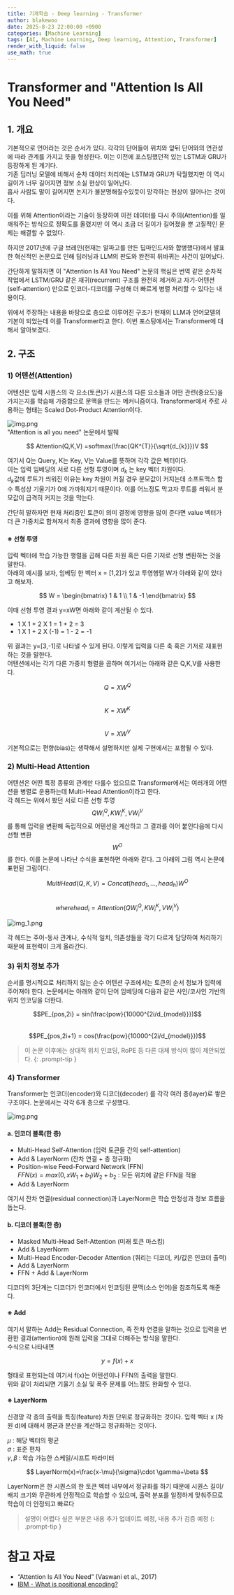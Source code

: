 ```yaml
---
title: 기계학습 - Deep learning - Transformer
author: blakewoo
date: 2025-8-23 22:00:00 +0900
categories: [Machine Learning]
tags: [AI, Machine Learning, Deep learning, Attention, Transformer]
render_with_liquid: false
use_math: true
---
```


# Transformer and "Attention Is All You Need"
## 1. 개요
기본적으로 언어라는 것은 순서가 있다. 각각의 단어들이 위치와 앞뒤 단어와의 연관성에 따라 관계를 가지고
뜻을 형성한다. 이는 이전에 포스팅했던적 있는 LSTM과 GRU가 등장하게 된 계기다.   
기존 딥러닝 모델에 비해서 순차 데이터 처리에는 LSTM과 GRU가 탁월했지만 이 역시 길이가 너무 길어지면 정보 소실 현상이 일어난다.   
흡사 사람도 말이 길어지면 논지가 불분명해질수있듯이 망각하는 현상이 일어나는 것이다.

이를 위해 Attention이라는 기술이 등장하여 이전 데이터를 다시 주의(Attention)를 일깨워주는 방식으로 정확도를 올렸지만
이 역시 조금 더 길이가 길어졌을 뿐 고질적인 문제는 해결할 수 없었다.

하지만 2017년에 구글 브레인(현재는 알파고를 만든 딥마인드사와 합병했다)에서 발표한 혁신적인 논문으로 인해
딥러닝과 LLM의 판도와 완전히 뒤바뀌는 사건이 일어났다.

간단하게 말하자면 이 "Attention Is All You Need" 논문의 핵심은 
번역 같은 순차적 작업에서 LSTM/GRU 같은 재귀(recurrent) 구조를 완전히 제거하고 자기-어텐션(self-attention)
만으로 인코더-디코더를 구성해 더 빠르게 병렬 처리할 수 있다는 내용이다.

위에서 주장하는 내용을 바탕으로 층으로 이루어진 구조가 현재의 LLM과 언어모델의 기본이 되었는데
이를 Transformer라고 한다. 이번 포스팅에서는 Transformer에 대해서 알아보겠다.

## 2. 구조
### 1) 어텐션(Attention)
어텐션은 입력 시퀀스의 각 요소(토큰)가 시퀀스의 다른 요소들과 어떤 관련(중요도)을 가지는지를 학습해 가중합으로 문맥을 만드는 메커니즘이다.
Transformer에서 주로 사용하는 형태는 Scaled Dot-Product Attention이다.

![img.png](/assets/blog/algorithm/AI/deeplearning/어텐션/img.png)   
"Attention is all you need" 논문에서 발췌

$$ Attention(Q,K,V) =softmax(\frac{QK^{T}}{\sqrt{d_{k}}})V $$

여기서 Q는 Query, K는 Key, V는 Value를 뜻하며 각각 값은 벡터이다.   
이는 입력 임베딩의 서로 다른 선형 투영이며 $d_{k}$ 는 key 벡터 차원이다.  
$d_{k}$값에 루트가 씌워진 이유는 key 차원이 커질 경우 분모값이 커지는데 소프트맥스 함수 특성상
기울기가 0에 가까워지기 때문이다. 이를 어느정도 막고자 루트를 씌워서 분모값이 급격히
커지는 것을 막는다.

간단히 말하자면 현재 처리중인 토큰이 의미 결정에 영향을 많이 준다면 value 벡터가
더 큰 가중치로 합쳐져서 최종 결과에 영향을 많이 준다.

#### ※ 선형 투영
입력 벡터에 학습 가능한 행렬을 곱해 다른 차원 혹은 다른 기저로 선형 변환하는 것을 말한다.  
아래의 예시를 보자, 임베딩 한 벡터 x = [1,2]가 있고 투영행렬 W가 아래와 같이 있다고 해보자.

$$ W = \begin{bmatrix}
1 & 1 \\
1 & -1
\end{bmatrix} $$

이때 선형 투영 결과 y=xW면 아래와 같이 계산될 수 있다.
- 1 X 1 + 2 X 1 = 1 + 2 = 3
- 1 X 1 + 2 X (-1) = 1 - 2 = -1

위 결과는 y=[3,-1]로 나타낼 수 있게 된다. 이렇게 입력을 다른 축 혹은 기저로 재표현 하는 것을 말한다.   
어텐션에서는 각기 다른 가중치 형렬을 곱하며 여기서는 아래와 같은 Q,K,V를 사용한다.

$$Q=XW^{Q}$$   
$$K=XW^{K}$$   
$$V=XW^{V}$$

기본적으로는 편향(bias)는 생략해서 설명하지만 실제 구현에서는 포함될 수 있다.

### 2) Multi-Head Attention
어텐션은 어떤 특정 종류의 관계만 다룰수 있으므로 Transformer에서는 여러개의 어텐션을
병렬로 운용하는데 Multi-Head Attention이라고 한다.   
각 헤드는 위에서 봤던 서로 다른 선형 투영 $$ QW^{Q}_{i}, KW^{K}_{i}, VW^{V}_{i} $$ 를 통해 입력을 변환해
독립적으로 어텐션을 계산하고 그 결과를 이어 붙인다음에 다시 선형 변환 $$ W^{O} $$를 한다.
이를 논문에 나타난 수식을 표현하면 아래와 같다. 그 아래의 그림 역시 논문에 표현된 그림이다.

$$MultiHead(Q,K,V) = Concat(head_{1},...,head_{h})W^{O}$$   
$$where head_{i} = Attention(QW^{Q}_{i},KW^{K}_{i},VW^{V}_{i})$$

![img_1.png](/assets/blog/algorithm/AI/deeplearning/어텐션/img_1.png)

각 헤드는 주어-동사 관계나, 수식적 일치, 의존성들을 각기 다르게 담당하여 처리하기 때문에 표현력이
크게 올라간다.

### 3) 위치 정보 추가
순서를 명시적으로 처리하지 않는 순수 어텐션 구조에서는 토큰의 순서 정보가 입력에 주어져야 한다.
논문에서는 아래와 같이 단어 임베딩에 다음과 같은 사인/코사인 기반의 위치 인코딩을 더한다.   

$$PE_{pos,2i} = sin(\frac{pow}{10000^{2i/d_{model}}})$$   
$$PE_{pos,2i+1} = cos(\frac{pow}{10000^{2i/d_{model}}})$$

> 이 논문 이후에는 상대적 위치 인코딩, RoPE 등 다른 대체 방식이 많이 제안되었다.
{: .prompt-tip }

### 4) Transformer
Transformer는 인코더(encoder)와 디코더(decoder) 를 각각 여러 층(layer)로 쌓은 구조이다.
논문에서는 각각 6개 층으로 구성했다.

![img.png](/assets/blog/algorithm/AI/deeplearning/어텐션/img_2.png)

#### a. 인코더 블록(한 층)
- Multi-Head Self-Attention (입력 토큰들 간의 self-attention)
- Add & LayerNorm (잔차 연결 + 층 정규화)
- Position-wise Feed-Forward Network (FFN)   
  $FFN(x) = max(0,xW_{1}+b_{1})W_{2}+b_{2}$ : 모든 위치에 같은 FFN을 적용
- Add & LayerNorm

여기서 잔차 연결(residual connection)과 LayerNorm은 학습 안정성과 정보 흐름을 돕는다.

#### b. 디코더 블록(한 층)
- Masked Multi-Head Self-Attention (미래 토큰 마스킹)
- Add & LayerNorm
- Multi-Head Encoder-Decoder Attention (쿼리는 디코더, 키/값은 인코더 출력)
- Add & LayerNorm
- FFN + Add & LayerNorm

디코더의 3단계는 디코더가 인코더에서 인코딩된 문맥(소스 언어)을 참조하도록 해준다.

#### ※ Add
여기서 말하는 Add는 Residual Connection, 즉 잔차 연결을 말하는 것으로
입력을 변환한 결과(attention)에 원래 입력을 그대로 더해주는 방식을 말한다.   
수식으로 나타내면

$$ y = f(x) + x$$

형태로 표현되는데 여기서 f(x)는 어텐션이나 FFN의 출력을 말한다.   
위와 같이 처리되면 기울기 소실 및 폭주 문제를 어느정도 완화할 수 있다.

#### ※ LayerNorm
신경망 각 층의 출력을 특징(feature) 차원 단위로 정규화하는 것이다.
입력 벡터 x (차원 d)에 대해서 평균과 분산을 계산하고 정규화하는 것이다.

$\mu$ : 해당 벡터의 평균   
$\sigma$ : 표준 편차   
$\gamma, \beta$ : 학습 가능한 스케일/시프트 파라미터

$$ LayerNorm(x)=\frac{x-\mu}{\sigma}\cdot \gamma+\beta $$

LayerNorm은 한 시퀀스의 한 토큰 벡터 내부에서 정규화를 하기 때문에 시퀀스 길이/배치 크기와 무관하게 안정적으로 학습할 수 있으며,
출력 분포를 일정하게 맞춰주므로 학습이 더 안정되고 빠르다


> 설명이 어렵다 싶은 부분은 내용 추가 업데이트 예정, 내용 추가 검증 예정
{: .prompt-tip }

# 참고 자료
- “Attention Is All You Need” (Vaswani et al., 2017)
- [IBM - What is positional encoding?](https://www.ibm.com/think/topics/positional-encoding)
